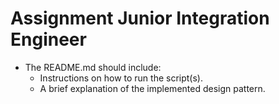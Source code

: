 # Assignment Junior Integration Engineer


- The README.md should include:
    - Instructions on how to run the script(s).
    - A brief explanation of the implemented design pattern.
